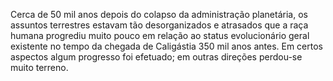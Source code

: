 ﻿Cerca de 50 mil anos depois do colapso da administração planetária, os assuntos terrestres estavam tão desorganizados e atrasados que a raça humana progrediu muito pouco em relação ao status evolucionário geral existente no tempo da chegada de Caligástia 350 mil anos antes. Em certos aspectos algum progresso foi efetuado; em outras direções perdou-se muito terreno.